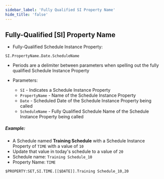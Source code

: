 ```yaml
---
sidebar_label: 'Fully Qualified SI Property Name'
hide_title: 'false'
---
```


<head>
  <meta name="robots" content="noindex, nofollow" />
</head>

## Fully-Qualified [SI] Property Name

* Fully-Qualified Schedule Instance Property:

```
SI.PropertyName.Date.ScheduleName
```

* Periods are a delimiter between parameters when spelling out the fully qualified Schedule Instance Property

* Parameters:
    * ```SI``` - Indicates a Schedule Instance Property
    * ```PropertyName``` - Name of the Schedule Instance Property
    * ```Date``` - Scheduled Date of the Schedule Instance Property being called
    * ```ScheduleName``` - Fully Qualified Schedule Name of the Schedule Instance Property being called

##### Example: 

* A Schedule named **Training Schedule** with a Schedule Instance Property of ```TIME``` with a value of ```10```
* Update that value in today's schedule to a value of ```20```
* Schedule name: ```Training Schedule_10```
* Property Name: ```TIME```

```
$PROPERTY:SET,SI.TIME.[[$DATE]].Training Schedule_10,20
```